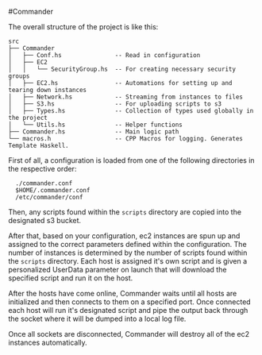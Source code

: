 #Commander

The overall structure of the project is like this:

```
src
├── Commander    
│   ├── Conf.hs               -- Read in configuration
│   ├── EC2
│   │   └── SecurityGroup.hs  -- For creating necessary security groups
│   ├── EC2.hs                -- Automations for setting up and tearing down instances
│   ├── Network.hs            -- Streaming from instances to files
│   ├── S3.hs                 -- For uploading scripts to s3
│   ├── Types.hs              -- Collection of types used globally in the project
│   └── Utils.hs              -- Helper functions
├── Commander.hs              -- Main logic path
└── macros.h                  -- CPP Macros for logging. Generates Template Haskell.
```


First of all, a configuration is loaded from one of the following directories in the respective order:
    
```
  ./commander.conf
  $HOME/.commander.conf
  /etc/commander/conf
```


Then, any scripts found within the `scripts` directory are copied into the designated s3 bucket.

After that, based on your configuration, ec2 instances are spun up and assigned to the correct parameters defined within the configuration.
The number of instances is determined by the number of scripts found within the `scripts` directory. Each host is assigned it's own script and is given a personalized UserData parameter on launch that will download the specified script and run it on the host.

After the hosts have come online, Commander waits until all hosts are initialized and then connects to them on a specified port. Once connected each host will run it's designated script and pipe the output back through the socket where it will be dumped into a local log file.

Once all sockets are disconnected, Commander will destroy all of the ec2 instances automatically.
